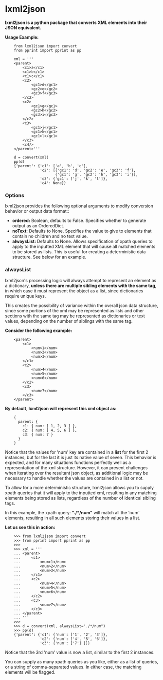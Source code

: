 # lxml2json

**lxml2json is a python package that converts XML elements into their JSON equivalent.**


**Usage Example:**
        
        from lxml2json import convert
        from pprint import pprint as pp

        xml = '''
        <parent>
            <c1>a</c1>
            <c1>b</c1>
            <c1>c</c1>
            <c2>
                <gc1>d</gc1>
                <gc2>e</gc2>
                <gc3>f</gc3>
            </c2>
            <c2>
                <gc1>g</gc1>
                <gc2>h</gc2>
                <gc3>i</gc3>
            </c2>
            <c3>
                <gc1>j</gc1>
                <gc1>k</gc1>
                <gc1>l</gc1>
            </c3>
            <c4/>
        </parent>'''

        d = convert(xml)
        pp(d)
        {'parent': {'c1': ['a', 'b', 'c'],
                    'c2': [{'gc1': 'd', 'gc2': 'e', 'gc3': 'f'},
                           {'gc1': 'g', 'gc2': 'h', 'gc3': 'i'}],
                    'c3': {'gc1': ['j', 'k', 'l']},
                    'c4': None}}
        

### Options

lxml2json provides the following optional arguments to modify conversion behavior or output data format::

-  **ordered:** Boolean, defaults to False. Specifies whether to generate output as an OrderedDict.
-  **noText:** Defaults to None. Specifies the value to give to elements that contain no children and no text value.
-  **alwaysList:** Defaults to None. Allows specification of xpath queries to apply to the inputted XML element that will
                   cause all matched elements to be stored as lists. This is useful for creating a deterministic data structure.
                   See below for an example.
                   
                   
### alwaysList

lxml2json's processing logic will always attempt to represent an element as a dictionary, **unless there are multiple
sibling elements with the same tag**, in which case it must represent the object as a list, since dictionaries require unique keys.

This creates the possibility of variance within the overall json data structure, since some portions of the xml may be represented as lists and
other sections with the same tag may be represented as dictionaries or text values, depending on the number of siblings with the same tag.

**Consider the following example:**
    
        <parent>
            <c1>
                <num>1</num>
                <num>2</num>
                <num>3</num>
            </c1>
            <c2>
                <num>4</num>
                <num>5</num>
                <num>6</num>
            </c2>
            <c3>
                <num>7</num>
            </c3>
        </parent>

**By default, lxml2json will represent this xml object as:**

        {
          parent: {
            c1: { num: [ 1, 2, 3 ] },
            c2: { num: [ 4, 5, 6 ] },
            c3: { num: 7 }
          }
        }
        
Notice that the values for 'num' key are contained in a **list** for the first 2 instances, but for the last it is just its native value of seven.
This behavior is expected, and for many situations functions perfectly well as a representation of the xml structure. However, it can present
challenges when iterating over the resultant json object, as additional logic may be necessary to handle whether the values are contained in a list or not.

To allow for a more deterministic structure, lxml2json allows you to supply xpath queries that it will apply to the inputted xml, resulting in any matching elements
being stored as lists, regardless of the number of identical sibling tags.

In this example, the xpath query: **"./*/num"** will match all the 'num' elements, resulting in all such elements storing their values in a list.

**Let us see this in action:**
        
        >>> from lxml2json import convert
        >>> from pprint import pprint as pp
        >>> 
        >>> xml = '''
        ... <parent>
        ...     <c1>
        ...         <num>1</num>
        ...         <num>2</num>
        ...         <num>3</num>
        ...     </c1>
        ...     <c2>
        ...         <num>4</num>
        ...         <num>5</num>
        ...         <num>6</num>
        ...     </c2>
        ...     <c3>
        ...         <num>7</num>
        ...     </c3>
        ... </parent>
        ... '''
        >>> 
        >>> d = convert(xml, alwaysList="./*/num")
        >>> pp(d)
        {'parent': {'c1': {'num': ['1', '2', '3']},
                    'c2': {'num': ['4', '5', '6']},
                    'c3': {'num': ['7'] }}}
                    

Notice that the 3rd 'num' value is now a list, similar to the first 2 instances.
                    
You can supply as many xpath queries as you like, either as a list of queries, or a string of comma-separated values. In either case, the matching elements will be flagged.